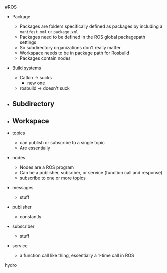 #ROS

- Package
  - Packages are folders specifically defined as packages by including a `manifest.xml` or `package.xml`
  - Packages need to be defined in the ROS global packagepath settings
  - So subdirectory organizations don't really matter
  - Workspace needs to be in package path for Rosbuild
  - Packages contain nodes
- Build systems
  - Catkin -> sucks
    - new one
  - rosbuild -> doesn't suck

- Subdirectory
  - 
- Workspace
  - 
- topics
  - can publish or subscribe to a single topic
  - Are essentially 
- nodes
  - Nodes are a ROS program
  - Can be a publisher, subsriber, or service (function call and response)
  - subscribe to one or more topics
- messages
  - stuff
- publisher
  - constantly
- subscriber
  - stuff
- service
  - a function call like thing, essentially a 1-time call in ROS

hydro
